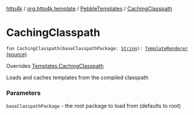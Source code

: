 [http4k](../../index.md) / [org.http4k.template](../index.md) / [PebbleTemplates](index.md) / [CachingClasspath](./-caching-classpath.md)

# CachingClasspath

`fun CachingClasspath(baseClasspathPackage: `[`String`](https://kotlinlang.org/api/latest/jvm/stdlib/kotlin/-string/index.html)`): `[`TemplateRenderer`](../-template-renderer.md) [(source)](https://github.com/http4k/http4k/blob/master/http4k-template-pebble/src/main/kotlin/org/http4k/template/PebbleTemplates.kt#L22)

Overrides [Templates.CachingClasspath](../-templates/-caching-classpath.md)

Loads and caches templates from the compiled classpath

### Parameters

`baseClasspathPackage` - the root package to load from (defaults to root)